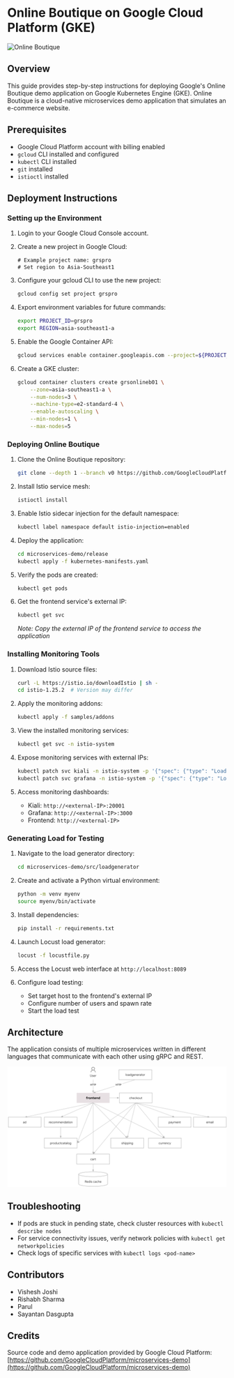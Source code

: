 # Online Boutique on Google Cloud Platform (GKE)

![Online Boutique](https://github.com/GoogleCloudPlatform/microservices-demo/raw/main/docs/img/online-boutique-frontend-1.png)

## Overview

This guide provides step-by-step instructions for deploying Google's Online Boutique demo application on Google Kubernetes Engine (GKE). Online Boutique is a cloud-native microservices demo application that simulates an e-commerce website.

## Prerequisites

- Google Cloud Platform account with billing enabled
- `gcloud` CLI installed and configured
- `kubectl` CLI installed
- `git` installed
- `istioctl` installed

## Deployment Instructions

### Setting up the Environment

1. Login to your Google Cloud Console account.

2. Create a new project in Google Cloud:
   ```
   # Example project name: grspro
   # Set region to Asia-Southeast1
   ```

3. Configure your gcloud CLI to use the new project:
   ```bash
   gcloud config set project grspro
   ```

4. Export environment variables for future commands:
   ```bash
   export PROJECT_ID=grspro
   export REGION=asia-southeast1-a
   ```

5. Enable the Google Container API:
   ```bash
   gcloud services enable container.googleapis.com --project=${PROJECT_ID}
   ```

6. Create a GKE cluster:
   ```bash
   gcloud container clusters create grsonlineb01 \
       --zone=asia-southeast1-a \
       --num-nodes=3 \
       --machine-type=e2-standard-4 \
       --enable-autoscaling \
       --min-nodes=1 \
       --max-nodes=5
   ```

### Deploying Online Boutique

1. Clone the Online Boutique repository:
   ```bash
   git clone --depth 1 --branch v0 https://github.com/GoogleCloudPlatform/microservices-demo.git
   ```

2. Install Istio service mesh:
   ```bash
   istioctl install
   ```

3. Enable Istio sidecar injection for the default namespace:
   ```bash
   kubectl label namespace default istio-injection=enabled
   ```

4. Deploy the application:
   ```bash
   cd microservices-demo/release
   kubectl apply -f kubernetes-manifests.yaml
   ```

5. Verify the pods are created:
   ```bash
   kubectl get pods
   ```

6. Get the frontend service's external IP:
   ```bash
   kubectl get svc
   ```
   *Note: Copy the external IP of the frontend service to access the application*

### Installing Monitoring Tools

1. Download Istio source files:
   ```bash
   curl -L https://istio.io/downloadIstio | sh -
   cd istio-1.25.2  # Version may differ
   ```

2. Apply the monitoring addons:
   ```bash
   kubectl apply -f samples/addons
   ```

3. View the installed monitoring services:
   ```bash
   kubectl get svc -n istio-system
   ```

4. Expose monitoring services with external IPs:
   ```bash
   kubectl patch svc kiali -n istio-system -p '{"spec": {"type": "LoadBalancer"}}'
   kubectl patch svc grafana -n istio-system -p '{"spec": {"type": "LoadBalancer"}}'
   ```

5. Access monitoring dashboards:
   - Kiali: `http://<external-IP>:20001`
   - Grafana: `http://<external-IP>:3000`
   - Frontend: `http://<external-IP>`

### Generating Load for Testing

1. Navigate to the load generator directory:
   ```bash
   cd microservices-demo/src/loadgenerator
   ```

2. Create and activate a Python virtual environment:
   ```bash
   python -m venv myenv
   source myenv/bin/activate
   ```

3. Install dependencies:
   ```bash
   pip install -r requirements.txt
   ```

4. Launch Locust load generator:
   ```bash
   locust -f locustfile.py
   ```

5. Access the Locust web interface at `http://localhost:8089`

6. Configure load testing:
   - Set target host to the frontend's external IP
   - Configure number of users and spawn rate
   - Start the load test

## Architecture

The application consists of multiple microservices written in different languages that communicate with each other using gRPC and REST.

![Architecture Diagram](https://github.com/GoogleCloudPlatform/microservices-demo/raw/main/docs/img/architecture-diagram.png)

## Troubleshooting

- If pods are stuck in pending state, check cluster resources with `kubectl describe nodes`
- For service connectivity issues, verify network policies with `kubectl get networkpolicies`
- Check logs of specific services with `kubectl logs <pod-name>`

## Contributors

- Vishesh Joshi
- Rishabh Sharma
- Parul
- Sayantan Dasgupta

## Credits

Source code and demo application provided by Google Cloud Platform:
[https://github.com/GoogleCloudPlatform/microservices-demo](https://github.com/GoogleCloudPlatform/microservices-demo)
